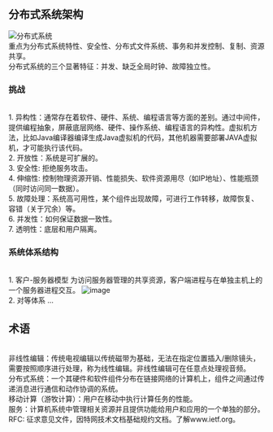 ## 分布式系统架构
![分布式系统](https://github.com/yalisandsoso/HuaZhouSRC/assets/22914268/5ebabbab-0bec-4e0c-9cd8-659617fff206)
   <br>重点为分布式系统特性、安全性、分布式文件系统、事务和并发控制、复制、资源共享。
   <br>分布式系统的三个显著特征：并发、缺乏全局时钟、故障独立性。
   
   ### 挑战
   <br>1. 异构性：通常存在着软件、硬件、系统、编程语言等方面的差别。通过中间件，提供编程抽象，屏蔽底层网络、硬件、操作系统、编程语言的异构性。虚拟机方法，比如Java编译器编译生成Java虚拟机的代码，其他机器需要部署JAVA虚拟机，才可能执行该代码。
   <br>2. 开放性：系统是可扩展的。
   <br>3. 安全性: 拒绝服务攻击。
   <br>4. 伸缩性: 控制物理资源开销、性能损失、软件资源用尽（如IP地址）、性能瓶颈（同时访问同一数据）。
   <br>5. 故障处理：系统高可用性，某个组件出现故障，可进行工作转移，故障恢复、容错（关于冗余）等。
   <br>6. 并发性：如何保证数据一致性。
   <br>7. 透明性：底层和用户隔离。

   ### 系统体系结构
   <br>1. 客户-服务器模型
              为访问服务器管理的共享资源，客户端进程与在单独主机上的一个服务器进程交互。
                 ![image](https://github.com/yalisandsoso/HuaZhouSRC/assets/22914268/eaaf91ed-1b47-4d41-ac92-126c08425791)
   <br>2. 对等体系
              ...
   
## 术语
   <br>非线性编辑：传统电视编辑以传统磁带为基础，无法在指定位置插入/删除镜头，需要按照顺序进行处理，称为线性编辑。非线性编辑可在任意点处理视音频。
   <br>分布式系统：一个其硬件和软件组件分布在链接网络的计算机上，组件之间通过传递消息进行通信和动作协调的系统。
   <br>移动计算（游牧计算）：用户在移动中执行计算任务的性能。
   <br>服务：计算机系统中管理相关资源并且提供功能给用户和应用的一个单独的部分。
   <br>RFC: 征求意见文件，因特网技术文档基础规约文档。了解www.ietf.org。
